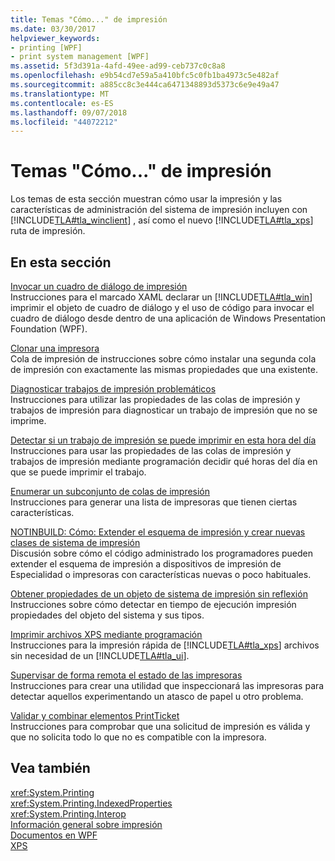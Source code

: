 ```yaml
---
title: Temas "Cómo..." de impresión
ms.date: 03/30/2017
helpviewer_keywords:
- printing [WPF]
- print system management [WPF]
ms.assetid: 5f3d391a-4afd-49ee-ad99-ceb737c0c8a8
ms.openlocfilehash: e9b54cd7e59a5a410bfc5c0fb1ba4973c5e482af
ms.sourcegitcommit: a885cc8c3e444ca6471348893d5373c6e9e49a47
ms.translationtype: MT
ms.contentlocale: es-ES
ms.lasthandoff: 09/07/2018
ms.locfileid: "44072212"
---
```

# <a name="printing-how-to-topics"></a>Temas "Cómo..." de impresión
Los temas de esta sección muestran cómo usar la impresión y las características de administración del sistema de impresión incluyen con [!INCLUDE[TLA#tla_winclient](../../../../includes/tlasharptla-winclient-md.md)] , así como el nuevo [!INCLUDE[TLA#tla_xps](../../../../includes/tlasharptla-xps-md.md)] ruta de impresión.  
  
## <a name="in-this-section"></a>En esta sección  
 [Invocar un cuadro de diálogo de impresión](../../../../docs/framework/wpf/advanced/how-to-invoke-a-print-dialog.md)  
 Instrucciones para el marcado XAML declarar un [!INCLUDE[TLA#tla_win](../../../../includes/tlasharptla-win-md.md)] imprimir el objeto de cuadro de diálogo y el uso de código para invocar el cuadro de diálogo desde dentro de una aplicación de Windows Presentation Foundation (WPF).  
  
 [Clonar una impresora](../../../../docs/framework/wpf/advanced/how-to-clone-a-printer.md)  
 Cola de impresión de instrucciones sobre cómo instalar una segunda cola de impresión con exactamente las mismas propiedades que una existente.  
  
 [Diagnosticar trabajos de impresión problemáticos](../../../../docs/framework/wpf/advanced/how-to-diagnose-problematic-print-job.md)  
 Instrucciones para utilizar las propiedades de las colas de impresión y trabajos de impresión para diagnosticar un trabajo de impresión que no se imprime.  
  
 [Detectar si un trabajo de impresión se puede imprimir en esta hora del día](../../../../docs/framework/wpf/advanced/how-to-discover-whether-a-print-job-can-be-printed-at-this-time-of-day.md)  
 Instrucciones para usar las propiedades de las colas de impresión y trabajos de impresión mediante programación decidir qué horas del día en que se puede imprimir el trabajo.  
  
 [Enumerar un subconjunto de colas de impresión](../../../../docs/framework/wpf/advanced/how-to-enumerate-a-subset-of-print-queues.md)  
 Instrucciones para generar una lista de impresoras que tienen ciertas características.  
  
 [NOTINBUILD: Cómo: Extender el esquema de impresión y crear nuevas clases de sistema de impresión](https://msdn.microsoft.com/library/a3600218-1ea5-478a-9853-6560464f2885)  
 Discusión sobre cómo el código administrado los programadores pueden extender el esquema de impresión a dispositivos de impresión de Especialidad o impresoras con características nuevas o poco habituales.  
  
 [Obtener propiedades de un objeto de sistema de impresión sin reflexión](../../../../docs/framework/wpf/advanced/how-to-get-print-system-object-properties-without-reflection.md)  
 Instrucciones sobre cómo detectar en tiempo de ejecución impresión propiedades del objeto del sistema y sus tipos.  
  
 [Imprimir archivos XPS mediante programación](../../../../docs/framework/wpf/advanced/how-to-programmatically-print-xps-files.md)  
 Instrucciones para la impresión rápida de [!INCLUDE[TLA#tla_xps](../../../../includes/tlasharptla-xps-md.md)] archivos sin necesidad de un [!INCLUDE[TLA#tla_ui](../../../../includes/tlasharptla-ui-md.md)].  
  
 [Supervisar de forma remota el estado de las impresoras](../../../../docs/framework/wpf/advanced/how-to-remotely-survey-the-status-of-printers.md)  
 Instrucciones para crear una utilidad que inspeccionará las impresoras para detectar aquellos experimentando un atasco de papel u otro problema.  
  
 [Validar y combinar elementos PrintTicket](../../../../docs/framework/wpf/advanced/how-to-validate-and-merge-printtickets.md)  
 Instrucciones para comprobar que una solicitud de impresión es válida y que no solicita todo lo que no es compatible con la impresora.  
  
## <a name="see-also"></a>Vea también  
 <xref:System.Printing>  
 <xref:System.Printing.IndexedProperties>  
 <xref:System.Printing.Interop>  
 [Información general sobre impresión](../../../../docs/framework/wpf/advanced/printing-overview.md)  
 [Documentos en WPF](../../../../docs/framework/wpf/advanced/documents-in-wpf.md)  
 [XPS](https://www.microsoft.com/xps)
